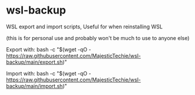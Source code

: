 # wsl-backup
WSL export and import scripts, Useful for when reinstalling WSL

(this is for personal use and probably won't be much to use to anyone else)

Export with:
bash -c "$(wget -qO - https://raw.githubusercontent.com/MajesticTechie/wsl-backup/main/export.sh)"

Import with:
bash -c "$(wget -qO - https://raw.githubusercontent.com/MajesticTechie/wsl-backup/main/import.sh)"

